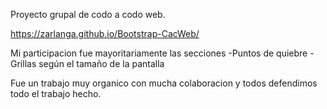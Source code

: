 Proyecto grupal de codo a codo web. 

https://zarlanga.github.io/Bootstrap-CacWeb/

Mi participacion fue mayoritariamente las secciones
-Puntos de quiebre
-Grillas según el tamaño de la pantalla

Fue un trabajo muy organico con mucha colaboracion y todos defendimos todo el trabajo hecho.

